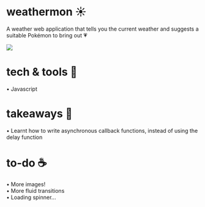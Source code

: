 # weathermon ☀️
A weather web application that tells you the current weather and suggests a suitable Pokémon to bring out 💗

![](http://gph.is/2fzuHLp)

# tech & tools 🔧
• Javascript<br>

# takeaways 🔑
• Learnt how to write asynchronous callback functions, instead of using the delay function

# to-do ☕️
• More images!<br>
• More fluid transitions<br>
• Loading spinner...
